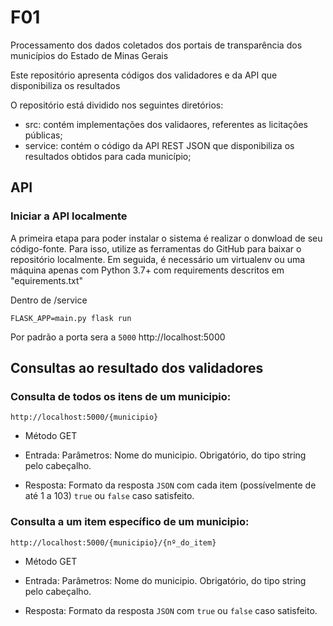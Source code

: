 # F01
Processamento dos dados coletados dos portais de transparência dos municípios do Estado de Minas Gerais

Este repositório apresenta códigos dos validadores e da API que disponibiliza os resultados

O repositório está dividido nos seguintes diretórios:

* src: contém implementações dos validaores, referentes as licitações públicas;
* service: contém o código da API REST JSON que disponibiliza os resultados obtidos para cada município;


## API

### Iniciar a API localmente 
A primeira etapa para poder instalar o sistema é realizar o donwload de seu código-fonte. Para isso, utilize as ferramentas do GitHub para baixar o repositório localmente. Em seguida, é necessário um virtualenv ou uma máquina apenas com Python 3.7+ com requirements descritos em "equirements.txt"

Dentro de /service

```
FLASK_APP=main.py flask run
```

Por padrão a porta sera a `5000` http://localhost:5000

## Consultas ao resultado dos validadores

### Consulta de todos os itens de um municipio:

```
http://localhost:5000/{municipio}
```
- Método GET

- Entrada: Parâmetros: Nome do municipio. Obrigatório, do tipo string pelo cabeçalho.

- Resposta: Formato da resposta `JSON` com cada item (possívelmente de até 1 a 103) `true` ou `false` caso satisfeito.

### Consulta a um item específico de um municipio:

```
http://localhost:5000/{municipio}/{nº_do_item}
```
- Método GET

- Entrada: Parâmetros: Nome do municipio. Obrigatório, do tipo string pelo cabeçalho.

- Resposta: Formato da resposta `JSON` com `true` ou `false` caso satisfeito.
